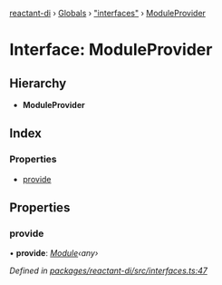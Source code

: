 [reactant-di](../README.md) › [Globals](../globals.md) › ["interfaces"](../modules/_interfaces_.md) › [ModuleProvider](_interfaces_.moduleprovider.md)

# Interface: ModuleProvider

## Hierarchy

* **ModuleProvider**

## Index

### Properties

* [provide](_interfaces_.moduleprovider.md#provide)

## Properties

###  provide

• **provide**: *[Module](_interfaces_.module.md)‹any›*

*Defined in [packages/reactant-di/src/interfaces.ts:47](https://github.com/unadlib/reactant/blob/2a94e2e/packages/reactant-di/src/interfaces.ts#L47)*

